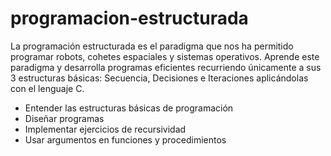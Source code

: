 # programacion-estructurada

La programación estructurada es el paradigma que nos ha permitido programar robots, cohetes espaciales y sistemas operativos. Aprende este paradigma y desarrolla programas eficientes recurriendo únicamente a sus 3 estructuras básicas: Secuencia, Decisiones e Iteraciones aplicándolas con el lenguaje C.

- Entender las estructuras básicas de programación
- Diseñar programas
- Implementar ejercicios de recursividad
- Usar argumentos en funciones y procedimientos
